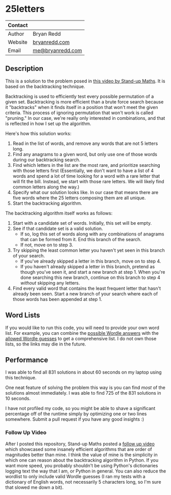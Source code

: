 # 25letters

|Contact||
|-|-|
|Author|Bryan Redd|
|Website|[bryanredd.com](bryanredd.com)
|Email|[me@bryanredd.com](me@bryanredd.com)|


## Description

This is a solution to the problem posed in [this video by Stand-up Maths](https://www.youtube.com/watch?v=_-AfhLQfb6w).
It is based on the backtracking technique.

Backtracking is used to efficiently test every possible permutation of a given set.
Backtracking is more efficient than a brute force search because it "backtracks" when it finds itself in a position that won't meet the given criteria.
This process of ignoring permutation that won't work is called "pruning."
In our case, we're really only interested in combinations, and that is reflected in how I set up the algorithm.

Here's how this solution works:
1. Read in the list of words, and remove any words that are not 5 letters long.
2. Find any anagrams to a given word, but only use one of those words during our backtracking search.
3. Find which letters in the list are the most rare, and prioritize searching with those letters first (Essentially, we don't want to have a list of 4 words and spend a lot of time looking for a word with a rare letter that will fit the bill. Instead, we start with those rare letters. We will likely find common letters along the way.)
4. Specify what our solution looks like. In our case that means there are five words where the 25 letters composing them are all unique.
5. Start the backtracking algorithm.

The backtracking algorithm itself works as follows:
1. Start with a candidate set of words. Initially, this set will be empty.
2. See if that candidate set is a valid solution.
    - If so, log this set of words along with any combinations of anagrams that can be formed from it. End this branch of the search.
    - If not, move on to step 3.
3. Try skipping the least common letter you haven't yet seen in this branch of your search.
    - If you've already skipped a letter in this branch, move on to step 4.
    - If you haven't already skipped a letter in this branch, pretend as though you've seen it, and start a new branch at step 1. When you're done searching this new branch, continue on this branch to step 4 *without* skipping any letters.
4. Find every valid word that contains the least frequent letter that hasn't already been seen. Start a new branch of your search where each of those words has been appended at step 1.

## Word Lists

If you would like to run this code, you will need to provide your own word list. For example, you can combine the [possible Wordle answers](https://gist.github.com/cfreshman/a03ef2cba789d8cf00c08f767e0fad7b#file-wordle-answers-alphabetical-txt) with the [allowed Wordle guesses](https://gist.github.com/cfreshman/cdcdf777450c5b5301e439061d29694c) to get a comprehensive list. I do not own those lists, so the links may die in the future.

## Performance

I was able to find all 831 solutions in about 60 seconds on my laptop using this technique.

One neat feature of solving the problem this way is you can find *most* of the solutions almost immediately. I was able to find 725 of the 831 solutions in 10 seconds.

I have not profiled my code, so you might be able to shave a significant percentage off of the runtime simply by optimizing one or two lines somewhere. Submit a pull request if you have any good insights :)

### Follow Up Video

After I posted this repository, Stand-up Maths posted a [follow up video](https://www.youtube.com/watch?v=c33AZBnRHks) which showcased some insanely efficient algorithms that are order of magnitudes better than mine. I think the value of mine is the simplicity in which one can reason about the backtracking algorithm in Python. If you want more speed, you probably shouldn't be using Python's dictionaries logging text the way that I am, or Python in general. You can also reduce the wordlist to only include valid Wordle guesses (I ran my tests with a dictionary of English words, not necessarily 5 characters long, so I'm sure that slowed me down a bit).
